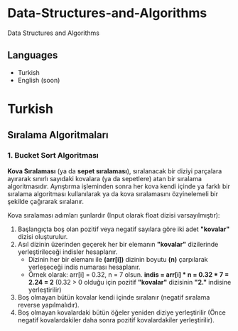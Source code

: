 # Data-Structures-and-Algorithms
Data Structures and Algorithms

## Languages

* Turkish
* English (soon)

# Turkish

## Sıralama Algoritmaları

### 1. Bucket Sort Algoritması

**Kova Sıralaması** (ya da **sepet sıralaması**), sıralanacak bir diziyi parçalara ayırarak sınırlı sayıdaki kovalara (ya da sepetlere) atan bir sıralama algoritmasıdır. Ayrıştırma işleminden sonra her kova kendi içinde
ya farklı bir sıralama algoritması kullanılarak ya da kova sıralamasını özyinelemeli bir şekilde çağırarak sıralanır.

Kova sıralaması adımları şunlardır (Input olarak float dizisi varsayılmıştır):

1. Başlangıçta boş olan pozitif veya negatif sayılara göre iki adet **"kovalar"** dizisi oluşturulur.
2. Asıl dizinin üzerinden geçerek her bir elemanın **"kovalar"** dizilerinde yerleştirileceği indisler hesaplanır.
   * Dizinin her bir elemanı ile **(arr[i])** dizinin boyutu **(n)** çarpılarak yerleşeceği indis numarası hesaplanır.
   * Örnek olarak: arr[i] = 0.32, n = 7 olsun. **indis = arr[i] * n = 0.32 * 7 = 2.24 = 2** (0.32 > 0 olduğu için pozitif **"kovalar"** dizisinin **"2."** indisine yerleştirilir)
3. Boş olmayan bütün kovalar kendi içinde sıralanır (negatif sıralama reverse yapılmalıdır).
4. Boş olmayan kovalardaki bütün öğeler yeniden diziye yerleştirilir (Önce negatif kovalardakiler daha sonra pozitif kovalardakiler yerleştirilir).


